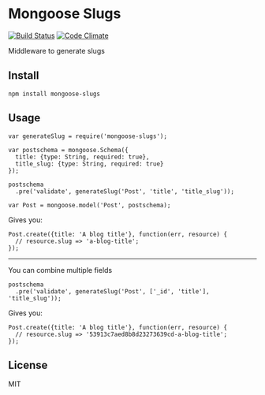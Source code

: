 # Mongoose Slugs

[![Build Status](https://travis-ci.org/nowk/mongoose-slugs.js.svg?branch=master)](https://travis-ci.org/nowk/mongoose-slugs.js)
[![Code Climate](https://codeclimate.com/github/nowk/mongoose-slugs.js.png)](https://codeclimate.com/github/nowk/mongoose-slugs.js)

Middleware to generate slugs

## Install

    npm install mongoose-slugs

## Usage

    var generateSlug = require('mongoose-slugs');

    var postschema = mongoose.Schema({
      title: {type: String, required: true},
      title_slug: {type: String, required: true}
    });

    postschema
      .pre('validate', generateSlug('Post', 'title', 'title_slug'));

    var Post = mongoose.model('Post', postschema);

Gives you:

    Post.create({title: 'A blog title'}, function(err, resource) {
      // resource.slug => 'a-blog-title';
    });

---

You can combine multiple fields

    postschema
      .pre('validate', generateSlug('Post', ['_id', 'title'], 'title_slug'));

Gives you:

    Post.create({title: 'A blog title'}, function(err, resource) {
      // resource.slug => '53913c7aed8b8d23273639cd-a-blog-title';
    });

## License

MIT
